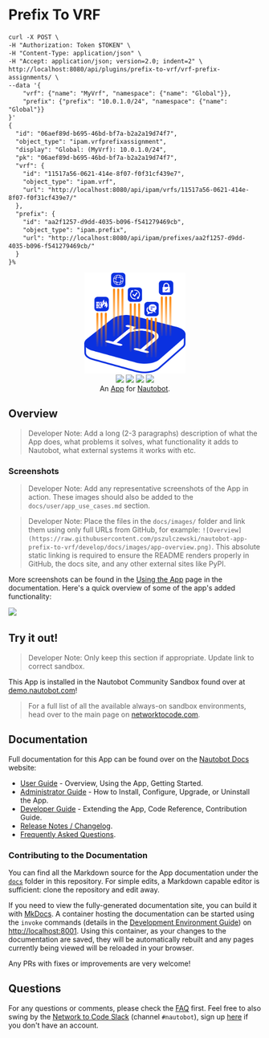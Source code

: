 # Prefix To VRF

```
curl -X POST \
-H "Authorization: Token $TOKEN" \
-H "Content-Type: application/json" \
-H "Accept: application/json; version=2.0; indent=2" \
http://localhost:8080/api/plugins/prefix-to-vrf/vrf-prefix-assignments/ \
--data '{
    "vrf": {"name": "MyVrf", "namespace": {"name": "Global"}},
    "prefix": {"prefix": "10.0.1.0/24", "namespace": {"name": "Global"}}
}'
{
  "id": "06aef89d-b695-46bd-bf7a-b2a2a19d74f7",
  "object_type": "ipam.vrfprefixassignment",
  "display": "Global: (MyVrf): 10.0.1.0/24",
  "pk": "06aef89d-b695-46bd-bf7a-b2a2a19d74f7",
  "vrf": {
    "id": "11517a56-0621-414e-8f07-f0f31cf439e7",
    "object_type": "ipam.vrf",
    "url": "http://localhost:8080/api/ipam/vrfs/11517a56-0621-414e-8f07-f0f31cf439e7/"
  },
  "prefix": {
    "id": "aa2f1257-d9dd-4035-b096-f541279469cb",
    "object_type": "ipam.prefix",
    "url": "http://localhost:8080/api/ipam/prefixes/aa2f1257-d9dd-4035-b096-f541279469cb/"
  }
}%
```

<p align="center">
  <img src="https://raw.githubusercontent.com/pszulczewski/nautobot-app-prefix-to-vrf/develop/docs/images/icon-prefix-to-vrf.png" class="logo" height="200px">
  <br>
  <a href="https://github.com/pszulczewski/nautobot-app-prefix-to-vrf/actions"><img src="https://github.com/pszulczewski/nautobot-app-prefix-to-vrf/actions/workflows/ci.yml/badge.svg?branch=main"></a>
  <a href="https://docs.nautobot.com/projects/prefix-to-vrf/en/latest/"><img src="https://readthedocs.org/projects/nautobot-plugin-prefix-to-vrf/badge/"></a>
  <a href="https://pypi.org/project/prefix-to-vrf/"><img src="https://img.shields.io/pypi/v/prefix-to-vrf"></a>
  <a href="https://pypi.org/project/prefix-to-vrf/"><img src="https://img.shields.io/pypi/dm/prefix-to-vrf"></a>
  <br>
  An <a href="https://www.networktocode.com/nautobot/apps/">App</a> for <a href="https://nautobot.com/">Nautobot</a>.
</p>

## Overview

> Developer Note: Add a long (2-3 paragraphs) description of what the App does, what problems it solves, what functionality it adds to Nautobot, what external systems it works with etc.

### Screenshots

> Developer Note: Add any representative screenshots of the App in action. These images should also be added to the `docs/user/app_use_cases.md` section.

> Developer Note: Place the files in the `docs/images/` folder and link them using only full URLs from GitHub, for example: `![Overview](https://raw.githubusercontent.com/pszulczewski/nautobot-app-prefix-to-vrf/develop/docs/images/app-overview.png)`. This absolute static linking is required to ensure the README renders properly in GitHub, the docs site, and any other external sites like PyPI.

More screenshots can be found in the [Using the App](https://docs.nautobot.com/projects/prefix-to-vrf/en/latest/user/app_use_cases/) page in the documentation. Here's a quick overview of some of the app's added functionality:

![](https://raw.githubusercontent.com/pszulczewski/nautobot-app-prefix-to-vrf/develop/docs/images/placeholder.png)

## Try it out!

> Developer Note: Only keep this section if appropriate. Update link to correct sandbox.

This App is installed in the Nautobot Community Sandbox found over at [demo.nautobot.com](https://demo.nautobot.com/)!

> For a full list of all the available always-on sandbox environments, head over to the main page on [networktocode.com](https://www.networktocode.com/nautobot/sandbox-environments/).

## Documentation

Full documentation for this App can be found over on the [Nautobot Docs](https://docs.nautobot.com) website:

- [User Guide](https://docs.nautobot.com/projects/prefix-to-vrf/en/latest/user/app_overview/) - Overview, Using the App, Getting Started.
- [Administrator Guide](https://docs.nautobot.com/projects/prefix-to-vrf/en/latest/admin/install/) - How to Install, Configure, Upgrade, or Uninstall the App.
- [Developer Guide](https://docs.nautobot.com/projects/prefix-to-vrf/en/latest/dev/contributing/) - Extending the App, Code Reference, Contribution Guide.
- [Release Notes / Changelog](https://docs.nautobot.com/projects/prefix-to-vrf/en/latest/admin/release_notes/).
- [Frequently Asked Questions](https://docs.nautobot.com/projects/prefix-to-vrf/en/latest/user/faq/).

### Contributing to the Documentation

You can find all the Markdown source for the App documentation under the [`docs`](https://github.com/pszulczewski/nautobot-app-prefix-to-vrf/tree/develop/docs) folder in this repository. For simple edits, a Markdown capable editor is sufficient: clone the repository and edit away.

If you need to view the fully-generated documentation site, you can build it with [MkDocs](https://www.mkdocs.org/). A container hosting the documentation can be started using the `invoke` commands (details in the [Development Environment Guide](https://docs.nautobot.com/projects/prefix-to-vrf/en/latest/dev/dev_environment/#docker-development-environment)) on [http://localhost:8001](http://localhost:8001). Using this container, as your changes to the documentation are saved, they will be automatically rebuilt and any pages currently being viewed will be reloaded in your browser.

Any PRs with fixes or improvements are very welcome!

## Questions

For any questions or comments, please check the [FAQ](https://docs.nautobot.com/projects/prefix-to-vrf/en/latest/user/faq/) first. Feel free to also swing by the [Network to Code Slack](https://networktocode.slack.com/) (channel `#nautobot`), sign up [here](http://slack.networktocode.com/) if you don't have an account.
